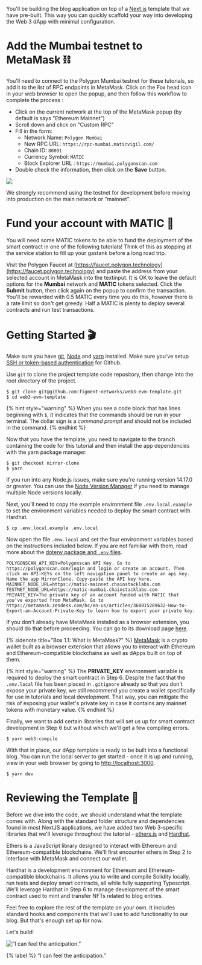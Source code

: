 You'll be building the blog application on top of a [Next.js](https://nextjs.org/) template that we have pre-built. This way you can quickly scaffold your way into developing the Web 3 dApp with minimal configuration.

# Add the Mumbai testnet to MetaMask ⛓

You'll need to connect to the Polygon Mumbai testnet for these tutorials, so add it to the list of RPC endpoints in MetaMask. Click on the Fox head icon in your web browser to open the popup, and then follow this workflow to complete the process :

- Click on the current network at the top of the MetaMask popup (by default is says "Ethereum Mainnet")
- Scroll down and click on "Custom RPC"
- Fill in the form:
  - Network Name: `Polygon Mumbai`
  - New RPC URL: `https://rpc-mumbai.maticvigil.com/`
  - Chain ID: `80001`
  - Currency Symbol: `MATIC`
  - Block Explorer URL : `https://mumbai.polygonscan.com`
- Double check the information, then click on the **Save** button.

![](https://raw.githubusercontent.com/figment-networks/learn-web3-dapp/main/markdown/__images__/polygon/add_mumbai.png?raw=true)

We strongly recommend using the testnet for development before moving into production on the main network or "mainnet".

# Fund your account with MATIC 🤑

You will need some MATIC tokens to be able to fund the deployment of the smart contract in one of the following tutorials! Think of this as stopping at the service station to fill up your gastank before a long road trip.

Visit the Polygon Faucet at [https://faucet.polygon.technology](https://faucet.polygon.technology) and paste the address from your selected account in MetaMask into the textinput. It is OK to leave the default options for the **Mumbai** network and **MATIC** tokens selected. 
Click the **Submit** button, then click again on the popup to confirm the transaction. You'll be rewarded with 0.5 MATIC every time you do this, however there is a rate limit so don't get greedy. Half a MATIC is plenty to deploy several contracts and run test transactions.

# Getting Started 🎬

Make sure you have [git](https://git-scm.com/book/en/v2/Getting-Started-Installing-Git), [Node](https://nodejs.org/en/) and [yarn](https://yarnpkg.com/getting-started/install) installed. Make sure you've setup [SSH or token-based authentication](https://github.blog/2020-12-15-token-authentication-requirements-for-git-operations/) for Github. 

Use `git` to clone the project template code repository, then change into the root directory of the project. 

```text
$ git clone git@github.com:figment-networks/web3-evm-template.git
$ cd web3-evm-template
```

{% hint style="warning" %}
When you see a code block that has lines beginning with `$`, it indicates that the commands should be run in your terminal. The dollar sign is a _command prompt_ and should not be included in the command.
{% endhint %}

Now that you have the template, you need to navigate to the branch containing the code for this tutorial and then install the app dependencies with the yarn package manager:

```text
$ git checkout mirror-clone
$ yarn
```

If you run into any Node.js issues, make sure you're running version 14.17.0 or greater. You can use the [Node Version Manager](https://github.com/nvm-sh/nvm) if you need to manage multiple Node versions locally.

Next, you'll need to copy the example environment file `.env.local.example` to set the environment variables needed to deploy the smart contract with Hardhat.

```text
$ cp .env.local.example .env.local
```

Now open the file `.env.local` and set the four environment variables based on the instructions included below. If you are not familiar with them, read more about the [dotenv package and `.env` files](https://docs.figment.io/network-documentation/extra-guides/dotenv-and-.env).

```text
POLYGONSCAN_API_KEY=Polygonscan API Key. Go to https://polygonscan.com/login and login or create an account. Then click on API-KEYs on the left navigation panel to create an api key. Name the app MirrorClone. Copy-paste the API key here.
MAINNET_NODE_URL=https://matic-mainnet.chainstacklabs.com
TESTNET_NODE_URL=https://matic-mumbai.chainstacklabs.com
PRIVATE_KEY=The private key of an account funded with MATIC that you've exported from MetaMask. Go to https://metamask.zendesk.com/hc/en-us/articles/360015289632-How-to-Export-an-Account-Private-Key to learn how to export your private key.
```

If you don't already have MetaMask installed as a browser extension, you should do that before proceeding. You can go to its download page [here](https://metamask.io/download.html).

{% sidenote title="Box 1.1: What is MetaMask?" %}
[MetaMask](https://metamask.io/) is a crypto wallet built as a browser extension that allows you to interact with Ethereum and Ethereum-compatible blockchains as well as dApps built on top of them.

{% hint style="warning" %}
The **PRIVATE_KEY** environment variable is required to deploy the smart contract in Step 6. Despite the fact that the `.env.local` file has been placed in `.gitignore` already so that you don't expose your private key, we still recommend you create a wallet specifically for use in tutorials and local development. That way, you can mitigate the risk of exposing your wallet's private key in case it contains any mainnet tokens with monetary value.
{% endhint %}

Finally, we want to add certain libraries that will set us up for smart contract development in Step 6 but without which we'll get a few compiling errors. 

```text
$ yarn web3:compile
```

With that in place, our dApp template is ready to be built into a functional blog. You can run the local server to get started - once it is up and running, view in your web browser by going to [http://localhost:3000](http://localhost:3000).

```text
$ yarn dev
```

# Reviewing the Template 🧐

Before we dive into the code, we should understand what the template comes with. Along with the standard folder structure and dependencies found in most NextJS applications, we have added two Web 3-specific libraries that we'll leverage throughout the tutorial - [ethers.js](https://docs.ethers.io/) and [Hardhat](https://hardhat.org/).

Ethers is a JavaScript library designed to interact with Ethereum and Ethereum-compatible blockchains. We'll first encounter ethers in Step 2 to interface with MetaMask and connect our wallet.

Hardhat is a development environment for Ethereum and Ethereum-compatible blockchains. It allows you to write and compile Solidity locally, run tests and deploy smart contracts, all while fully supporting Typescript. We'll leverage Hardhat in Step 6 to manage development of the smart contract used to mint and transfer NFTs related to blog entries.

Feel free to explore the rest of the template on your own. It includes standard hooks and components that we'll use to add functionality to our blog. But that's enough set up for now.

Let's build!

![“I can feel the anticipation.”](https://raw.githubusercontent.com/figment-networks/learn-tutorials/mirror-tutorial/mirror/assets/lego.jpeg?raw=true)

{% label %}
“I can feel the anticipation.”
